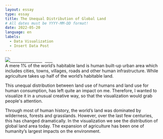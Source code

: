 ```yaml
---
layout: essay
type: essay
title: The Unequal Distribution of Global Land
# All dates must be YYYY-MM-DD format!
date: 2022-05-20
language: en
labels:
  - Data Visualization
  - Insert Data Post
---
```


<div class="ui medium right floated image">
  <a class="image" href="https://www.instagram.com/p/CdyPERnDSg2/?igshid=MDJmNzVkMjY=">
    <img src="https://raw.githubusercontent.com/duygudgd/insert-data/ad0f1d98e3d4e42a68e88556d6147c05524df32f/dataviz-archive/land-use-realities/20220520_LandUseRealities.jpg">
  </a>
  <a class="ui bottom attached black button" href="https://www.instagram.com/p/CdyPERnDSg2/?igshid=MDJmNzVkMjY=">
    <span style="color: #fafafa; font-family: 'Source Code Pro', monospace;"> <i class="large instagram icon"></i>See on Instagram </span>
  </a>
</div

A mere 1% of the world’s habitable land is human built-up urban area which includes cities, towns, villages, roads and other human infrastructure. While agriculture takes up half of the world’s habitable land.

This unequal distribution between land use of humans and land use for human consumption, has left quite an impact on me. Therefore, I wanted to visualize it in a unusual creative way, so that the visualization would grab people's attention.

Through most of human history, the world’s land was dominated by wilderness, forests and grasslands. However, over the last few centuries, this has changed dramatically. In the visualization we see the distribution of global land area today. The expansion of agriculture has been one of humanity’s largest impacts on the environment.
